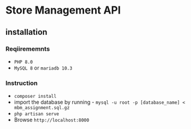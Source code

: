 # Store Management API

## installation

### Reqiirememnts
+ ```PHP 8.0```
+ ```MySQL 8``` or ```mariadb 10.3```

### Instruction
+ ```composer install```
+ import the database by running - ```mysql -u root -p [database_name] < mbm_assignment.sql.gz```
+ ```php artisan serve```
+ Browse ```http://localhost:8000```